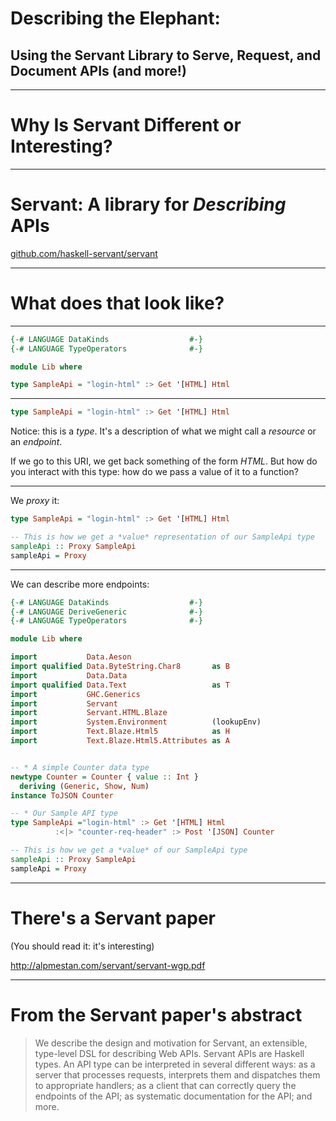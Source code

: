 # Describing the Elephant:
## Using the Servant Library to Serve, Request, and Document APIs (and more!)

----
# Why Is Servant Different or Interesting?


----

# Servant: A library for *Describing* APIs

[github.com/haskell-servant/servant](https://github.com/haskell-servant/servant)

----

# What does that look like?

----

```haskell
{-# LANGUAGE DataKinds                  #-}
{-# LANGUAGE TypeOperators              #-}

module Lib where

type SampleApi = "login-html" :> Get '[HTML] Html
```

----

```haskell
type SampleApi = "login-html" :> Get '[HTML] Html
```

Notice: this is a *type*. It's a description of what we might call a *resource* or an *endpoint*.

If we go to this URI, we get back something of the form *HTML*. But how do you interact with this type: how do we pass a value of it to a function?

----

We *proxy* it:

```haskell
type SampleApi = "login-html" :> Get '[HTML] Html

-- This is how we get a *value* representation of our SampleApi type
sampleApi :: Proxy SampleApi
sampleApi = Proxy  
```

----

We can describe more endpoints:

```haskell
{-# LANGUAGE DataKinds                  #-}
{-# LANGUAGE DeriveGeneric              #-}
{-# LANGUAGE TypeOperators              #-}

module Lib where

import           Data.Aeson
import qualified Data.ByteString.Char8       as B
import           Data.Data
import qualified Data.Text                   as T
import           GHC.Generics
import           Servant
import           Servant.HTML.Blaze
import           System.Environment          (lookupEnv)
import           Text.Blaze.Html5            as H
import           Text.Blaze.Html5.Attributes as A


-- * A simple Counter data type
newtype Counter = Counter { value :: Int }
  deriving (Generic, Show, Num)
instance ToJSON Counter

-- * Our Sample API type
type SampleApi ="login-html" :> Get '[HTML] Html
          :<|> "counter-req-header" :> Post '[JSON] Counter

-- This is how we get a *value* of our SampleApi type
sampleApi :: Proxy SampleApi
sampleApi = Proxy          
```


---

# There's a Servant paper

(You should read it: it's interesting)

http://alpmestan.com/servant/servant-wgp.pdf

----

# From the Servant paper's abstract

> We describe the design and motivation for Servant, an extensible, type-level DSL for describing Web APIs. Servant APIs are Haskell types. An API type can be interpreted in several different ways: as a server that processes requests, interprets them and dispatches them to appropriate handlers; as a client that can correctly query the endpoints of the API; as systematic documentation for the API; and more.
